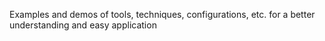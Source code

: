 Examples and demos of tools, techniques, configurations, etc. for a better understanding and easy application

